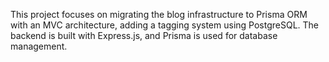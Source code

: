 This project focuses on migrating the blog infrastructure to Prisma ORM with an MVC architecture, adding a tagging system using PostgreSQL. The backend is built with Express.js, and Prisma is used for database management.
